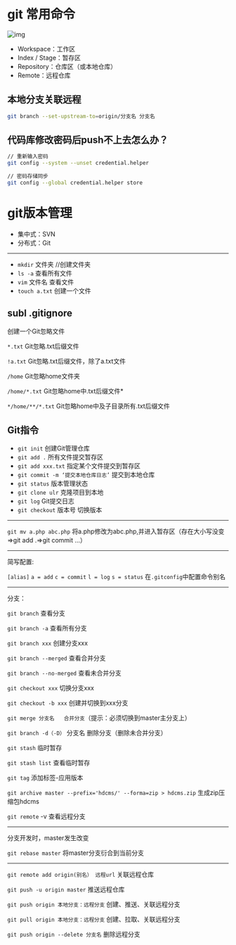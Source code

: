 # git 常用命令

![img](https://imgconvert.csdnimg.cn/aHR0cDovL3d3dy5ydWFueWlmZW5nLmNvbS9ibG9naW1nL2Fzc2V0LzIwMTUvYmcyMDE1MTIwOTAxLnBuZw?x-oss-process=image/format,png)

- Workspace：工作区
- Index / Stage：暂存区
- Repository：仓库区（或本地仓库）
- Remote：远程仓库

## **本地分支关联远程**

```bash
git branch --set-upstream-to=origin/分支名 分支名
```

## 代码库修改密码后push不上去怎么办？

```bash
// 重新输入密码
git config --system --unset credential.helper
 
// 密码存储同步
git config --global credential.helper store
```



# git版本管理

* 集中式：SVN
* 分布式：Git
----
- `mkdir` 文件夹 //创建文件夹
- `ls -a` 查看所有文件
- `vim` 文件名  查看文件
- `touch a.txt`  创建一个文件

subl .gitignore  
----

创建一个Git忽略文件

`*.txt` Git忽略.txt后缀文件

`!a.txt`  Git忽略.txt后缀文件，除了a.txt文件

`/home`   Git忽略home文件夹

`/home/*.txt`    Git忽略home中.txt后缀文件*

`*/home/**/*.txt`    Git忽略home中及子目录所有.txt后缀文件



Git指令
----

- `git init`   创建Git管理仓库
- `git add .`  所有文件提交暂存区
- `git add xxx.txt`  指定某个文件提交到暂存区
- `git commit -m ‘提交本地仓库日志’`  提交到本地仓库
- `git status` 版本管理状态
- `git clone ulr` 克隆项目到本地
- `git log`  Git提交日志
- `git checkout` 版本号 切换版本

----
`git mv a.php abc.php`  将a.php修改为abc.php,并进入暂存区（存在大小写没变=>git add .=>git commit ...）

----
简写配置:

`[alias]`
    `a = add`
    `c = commit`
     `l = log`
     `s = status`
在`.gitconfig`中配置命令别名

----
分支：

`git branch`  查看分支

`git branch -a`  查看所有分支

`git branch xxx`  创建分支xxx

`git branch --merged` 查看合并分支

`git branch --no-merged` 查看未合并分支

`git checkout xxx`  切换分支xxx

`git checkout -b xxx`  创建并切换到xxx分支

`git merge 分支名   合并分支`（提示：必须切换到master主分支上）

`git branch -d（-D）` 分支名  删除分支（删除未合并分支）

`git stash`  临时暂存

`git stash list`  查看临时暂存

`git tag` 添加标签-应用版本

`git archive master --prefix='hdcms/' --forma=zip > hdcms.zip`  生成zip压缩包hdcms

`git remote` -v 查看远程分支

----
分支开发时，master发生改变

`git rebase master`  将master分支衍合到当前分支

----
`git remote add origin(别名） 远程url`  关联远程仓库

`git push -u origin master`  推送远程仓库

`git push origin 本地分支：远程分支`  创建、推送、关联远程分支

`git pull origin 本地分支：远程分支`  创建、拉取、关联远程分支

`git push origin --delete 分支名`  删除远程分支